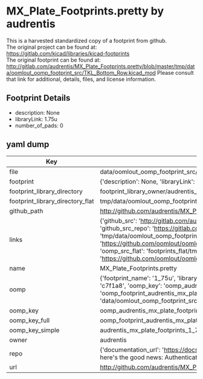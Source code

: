 # MX_Plate_Footprints.pretty by audrentis  
This is a harvested standardized copy of a footprint from github.  
The original project can be found at:  
https://gitlab.com/kicad/libraries/kicad-footprints  
The original footprint can be found at:
http://gitlab.com/audrentis/MX_Plate_Footprints.pretty/blob/master/tmp/data/oomlout_oomp_footprint_src/TKL_Bottom_Row.kicad_mod
Please consult that link for additional, details, files, and license information.  
## Footprint Details
* description: None  
* libraryLink: 1.75u  
* number_of_pads: 0  
## yaml dump  
| Key | Value |  
| --- | --- |  
| file | data/oomlout_oomp_footprint_src/MX_Plate_Footprints.pretty/1.75u.kicad_mod |  
| footprint | {'description': None, 'libraryLink': '1.75u', 'number_of_pads': 0} |  
| footprint_library_directory | footprint_library_owner/audrentis_MX_Plate_Footprints.pretty |  
| footprint_library_directory_flat | tmp/data/oomlout_oomp_footprint_src/footprints_flat/audrentis_mx_plate_footprints_1_75u/working |  
| github_path | http://github.com/audrentis/MX_Plate_Footprints.pretty/blob/master/tmp/data/oomlout_oomp_footprint_src/1.75u.kicad_mod |  
| links | {'github_src': 'http://gitlab.com/audrentis/MX_Plate_Footprints.pretty/blob/master/tmp/data/oomlout_oomp_footprint_src/TKL_Bottom_Row.kicad_mod', 'github_src_repo': 'https://gitlab.com/kicad/libraries/kicad-footprints', 'oomp_bot': 'tmp/data/oomlout_oomp_footprint_src/footprints/audrentis_mx_plate_footprints_1_75u/working', 'oomp_bot_github': 'https://github.com/oomlout/oomlout_oomp_footprint_bot/tree/main/tmp/data/oomlout_oomp_footprint_src/footprints/audrentis_mx_plate_footprints_1_75u/working', 'oomp_src_flat': 'footprints_flat/tmp/data/oomlout_oomp_footprint_src/footprints_flat/audrentis_mx_plate_footprints_1_75u/working', 'oomp_src_flat_github': 'https://github.com/oomlout/oomlout_oomp_footprint_src/tree/main/tmp/data/oomlout_oomp_footprint_src/footprints_flat/audrentis_mx_plate_footprints_1_75u/working'} |  
| name | MX_Plate_Footprints.pretty |  
| oomp | {'footprint_name': '1_75u', 'library_name': 'mx_plate_footprints', 'md5': 'c7f1a85ed421edeb6680227942099fe3', 'md5_10': 'c7f1a85ed4', 'md5_5': 'c7f1a', 'md5_6': 'c7f1a8', 'oomp_key': 'oomp_audrentis_mx_plate_footprints_1_75u', 'oomp_key_extra': 'oomp_footprint_audrentis_mx_plate_footprints_1_75u', 'oomp_key_full': 'oomp_footprint_audrentis_mx_plate_footprints_1_75u_c7f1a8', 'oomp_key_simple': 'audrentis_mx_plate_footprints_1_75u', 'original_filename': 'data/oomlout_oomp_footprint_src/MX_Plate_Footprints.pretty/1.75u.kicad_mod', 'owner_name': 'audrentis'} |  
| oomp_key | oomp_audrentis_mx_plate_footprints_1_75u |  
| oomp_key_full | oomp_footprint_audrentis_mx_plate_footprints_1_75u |  
| oomp_key_simple | audrentis_mx_plate_footprints_1_75u |  
| owner | audrentis |  
| repo | {'documentation_url': 'https://docs.github.com/rest/overview/resources-in-the-rest-api#rate-limiting', 'message': "API rate limit exceeded for 84.66.142.224. (But here's the good news: Authenticated requests get a higher rate limit. Check out the documentation for more details.)"} |  
| url | http://github.com/audrentis/MX_Plate_Footprints.pretty |  

